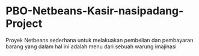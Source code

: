 # PBO-Netbeans-Kasir-nasipadang-Project
Proyek Netbeans sederhana untuk melakuakan pembelian dan pembayaran barang yang dalam hal ini adalah menu dari sebuah warung imajinasi
